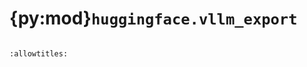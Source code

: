 # {py:mod}`huggingface.vllm_export`

```{py:module} huggingface.vllm_export
```

```{autodoc2-docstring} huggingface.vllm_export
:allowtitles:
```
